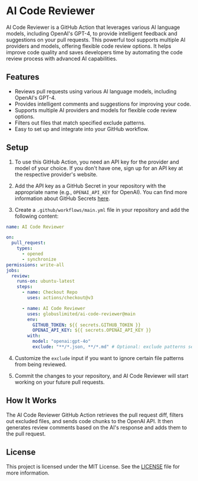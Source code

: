 # AI Code Reviewer

AI Code Reviewer is a GitHub Action that leverages various AI language models, including OpenAI's GPT-4, to provide intelligent feedback and suggestions on
your pull requests. This powerful tool supports multiple AI providers and models, offering flexible code review options. It helps improve code quality and saves developers time by automating the code
review process with advanced AI capabilities.

## Features

- Reviews pull requests using various AI language models, including OpenAI's GPT-4.
- Provides intelligent comments and suggestions for improving your code.
- Supports multiple AI providers and models for flexible code review options.
- Filters out files that match specified exclude patterns.
- Easy to set up and integrate into your GitHub workflow.

## Setup

1. To use this GitHub Action, you need an API key for the provider and model of your choice. If you don't have one, sign up for an API key at the respective provider's website.

2. Add the API key as a GitHub Secret in your repository with the appropriate name (e.g., `OPENAI_API_KEY` for OpenAI). You can find more information about GitHub Secrets [here](https://docs.github.com/en/actions/reference/encrypted-secrets).

3. Create a `.github/workflows/main.yml` file in your repository and add the following content:

```yaml
name: AI Code Reviewer

on:
  pull_request:
    types:
      - opened
      - synchronize
permissions: write-all
jobs:
  review:
    runs-on: ubuntu-latest
    steps:
      - name: Checkout Repo
        uses: actions/checkout@v3

      - name: AI Code Reviewer
        uses: globuslimited/ai-code-reviewer@main
        env:
          GITHUB_TOKEN: ${{ secrets.GITHUB_TOKEN }}
          OPENAI_API_KEY: ${{ secrets.OPENAI_API_KEY }}
        with:
          model: "openai:gpt-4o"
          exclude: "**/*.json, **/*.md" # Optional: exclude patterns separated by commas
```

4. Customize the `exclude` input if you want to ignore certain file patterns from being reviewed.

5. Commit the changes to your repository, and AI Code Reviewer will start working on your future pull requests.

## How It Works

The AI Code Reviewer GitHub Action retrieves the pull request diff, filters out excluded files, and sends code chunks to
the OpenAI API. It then generates review comments based on the AI's response and adds them to the pull request.

## License

This project is licensed under the MIT License. See the [LICENSE](LICENSE) file for more information.
